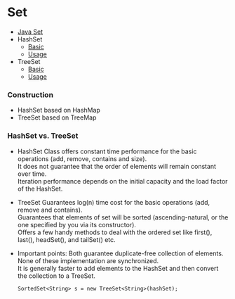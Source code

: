 # Set

* [Java Set](https://github.com/guyc1812/Tony/blob/master/src/main/java/com/avengers/tony/JavaBasic/collection/set/Set.md)
* HashSet
    * [Basic](https://github.com/guyc1812/Tony/blob/master/src/main/java/com/avengers/tony/JavaBasic/collection/set/hashSet/docs/HashSet.md)
    * [Usage](https://github.com/guyc1812/Tony/blob/master/src/main/java/com/avengers/tony/JavaBasic/collection/set/hashSet/docs/HashSetUsage.md)
* TreeSet
    * [Basic](https://github.com/guyc1812/Tony/blob/master/src/main/java/com/avengers/tony/JavaBasic/collection/set/treeSet/docs/TreeSet.md)
    * [Usage](https://github.com/guyc1812/Tony/blob/master/src/main/java/com/avengers/tony/JavaBasic/collection/set/treeSet/docs/TreeSetUsage.md)


### Construction

* HashSet based on HashMap
* TreeSet based on TreeMap

### HashSet vs. TreeSet

* HashSet
    Class offers constant time performance for the basic operations (add, remove, contains and size).<br>
    It does not guarantee that the order of elements will remain constant over time.<br>
    Iteration performance depends on the initial capacity and the load factor of the HashSet.
    
* TreeSet
    Guarantees log(n) time cost for the basic operations (add, remove and contains).<br>
    Guarantees that elements of set will be sorted (ascending-natural, or the one specified by you via its constructor).<br>
    Offers a few handy methods to deal with the ordered set like first(), last(), headSet(), and tailSet() etc.

* Important points:
    Both guarantee duplicate-free collection of elements.<br>
    None of these implementation are synchronized. <br>
    It is generally faster to add elements to the HashSet and then convert the collection to a TreeSet.<br>
    ```
    SortedSet<String> s = new TreeSet<String>(hashSet);
    ```
